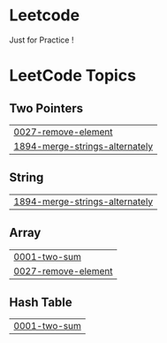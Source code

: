 # Leetcode
Just for Practice !

<!---LeetCode Topics Start-->
# LeetCode Topics
## Two Pointers
|  |
| ------- |
| [0027-remove-element](https://github.com/Nivrutti499/Leetcode/tree/master/0027-remove-element) |
| [1894-merge-strings-alternately](https://github.com/Nivrutti499/Leetcode/tree/master/1894-merge-strings-alternately) |
## String
|  |
| ------- |
| [1894-merge-strings-alternately](https://github.com/Nivrutti499/Leetcode/tree/master/1894-merge-strings-alternately) |
## Array
|  |
| ------- |
| [0001-two-sum](https://github.com/Nivrutti499/Leetcode/tree/master/0001-two-sum) |
| [0027-remove-element](https://github.com/Nivrutti499/Leetcode/tree/master/0027-remove-element) |
## Hash Table
|  |
| ------- |
| [0001-two-sum](https://github.com/Nivrutti499/Leetcode/tree/master/0001-two-sum) |
<!---LeetCode Topics End-->